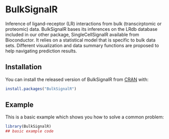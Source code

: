 
# BulkSignalR

<!-- badges: start -->
<!-- badges: end -->

Inference of ligand-receptor (LR) interactions from bulk
(transcirptomic or proteomic) data. BulkSignalR bases its inferences
on the LRdb database included in our other package, SingleCellSignalR
available from Bioconductor. It relies on a statistical model that
is specific to bulk data sets. Different visualization and data
summary functions are proposed to help navigating prediction results.

## Installation

You can install the released version of BulkSignalR from [CRAN](https://CRAN.R-project.org) with:

``` r
install.packages("BulkSignalR")
```

## Example

This is a basic example which shows you how to solve a common problem:

``` r
library(BulkSignalR)
## basic example code
```

